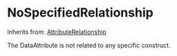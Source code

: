 
# NoSpecifiedRelationship

Inherits from: [AttributeRelationship](AttributeRelationship.md)



The DataAttribute is not related to any specific construct.






